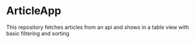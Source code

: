# ArticleApp
This repository fetches articles from an api and shows in a table view with basic filtering and sorting
